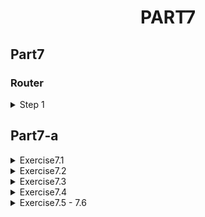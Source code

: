 <h1 align="center"> PART7
</h1>

## Part7

### Router

 <details>
 <summary>
Step 1
</summary>

Continue from `fullstackopen-part6`

Intall React Router

```
npm install react-router-dom
```

</details>

## Part7-a

 <details>
 <summary>
Exercise7.1 
</summary>

- Add React Router to the application so that by clicking links in the Menu component the view can be changed.
</details>

<details>
 <summary>
Exercise7.2
</summary>

- Implement a view for showing a single anecdote when clicked on.
</details>

<details>
 <summary>
Exercise7.3
</summary>

- Implement fucntionality to create a new anecdote the application transitions automatically to showing the view for all anecdotes.

- A notification informing them of this successful creation for the next five seconds.
</details>

<details>
 <summary>
Exercise7.4
</summary>

- Simplify the anecdote creation form of your application with the useField custom hook useField().

- One natural place to save the custom hooks of your application is in the `/src/hooks/index.js `file.

</details>
<details>
 <summary>
Exercise7.5 - 7.6
</summary>

- Expand the `useFields` custom hooks to offer a functionality of reseting the fields by adding `Reset` button.

</details>
